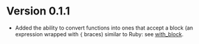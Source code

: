 # Version 0.1.1

 * Added the ability to convert functions into ones that accept a block
   (an expression wrapped with `{` braces) similar to Ruby: see [with_block](R/with_block.R).
